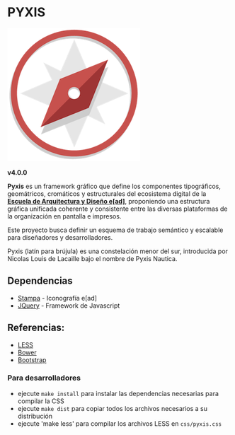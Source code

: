 # PYXIS                   

![Pyxis, Brújula Náutica](img/pyxis-logo.png)

**v4.0.0**


**Pyxis** es un framework gráfico que define los componentes tipográficos, geomátricos, cromáticos y estructurales del ecosistema digital de la **[Escuela de Arquitectura y Diseño e[ad]](http://www.ead.pucv.cl)**, proponiendo una estructura gráfica unificada coherente y consistente entre las diversas plataformas de la organización en pantalla e impresos.

Este proyecto busca definir un esquema de trabajo semántico y escalable para diseñadores y desarrolladores.

Pyxis (latín para brújula) es una constelación menor del sur, introducida por Nicolas Louis de Lacaille bajo el nombre de Pyxis Nautica.


## Dependencias

* [Stampa](http://github.com/eadpucv/stampa) - Iconografía e[ad]
* [JQuery](http://jquery.org) - Framework de Javascript

## Referencias:

* [LESS](http://lesscss.org/)
* [Bower](http://bower.io/)
* [Bootstrap](http://getbootstrap.com)

### Para desarrolladores
* ejecute `make install` para instalar las dependencias necesarias para compilar la CSS
* ejecute `make dist` para copiar todos los archivos necesarios a su distribución
* ejecute 'make less' para compilar los archivos LESS en `css/pyxis.css`